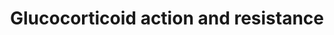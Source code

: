 ---
annotations:
- id: PW:0000782
  parent: signaling pathway
  type: Pathway Ontology
  value: glucocorticoid signaling pathway
authors:
- Raymon
- MaintBot
- Khanspers
- Mkutmon
- Christine Chichester
description: The actions of glucocorticoid hormones are mediated by an intracellular
  receptor, the glucocorticoid receptor (GR). The mechanism of action of this ligand-inducible
  transcription factor is discussed, focusing on mechanisms of glucocorticoid resistance.
last-edited: 2016-08-08
organisms:
- Rattus norvegicus
redirect_from:
- /index.php/Pathway:WP1967
- /instance/WP1967
revision: null
schema-jsonld:
- '@context': https://schema.org/
  '@id': https://wikipathways.github.io/pathways/WP1967.html
  '@type': Dataset
  creator:
    '@type': Organization
    name: WikiPathways
  description: The actions of glucocorticoid hormones are mediated by an intracellular
    receptor, the glucocorticoid receptor (GR). The mechanism of action of this ligand-inducible
    transcription factor is discussed, focusing on mechanisms of glucocorticoid resistance.
  keywords:
  - Agonist
  - Antagonist
  - Kinases
  - hGRß
  - "hGRß\x9F"
  - hGRα
  license: CC0
  name: Glucocorticoid action and resistance
seo: CreativeWork
title: Glucocorticoid action and resistance
wpid: WP1967
---